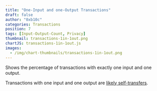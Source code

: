 ```yaml
---
title: "One-Input and one-Output Transactions"
draft: false
author: "0xb10c"
categories: Transactions
position: 7
tags: [Input-Output-Count, Privacy]
thumbnail: transactions-1in-1out.png
chartJS: transactions-1in-1out.js
images:
  - /img/chart-thumbnails/transactions-1in-1out.png
---
```


Shows the percentage of transactions with exactly one input and one output.
<!--more-->

Transactions with one input and one output are [likely self-transfers](https://en.bitcoin.it/wiki/Privacy#Exact_payment_amounts_.28no_change.29).
